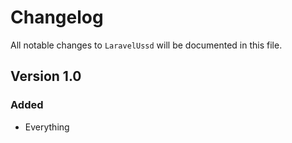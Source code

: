 # Changelog

All notable changes to `LaravelUssd` will be documented in this file.

## Version 1.0

### Added
- Everything
